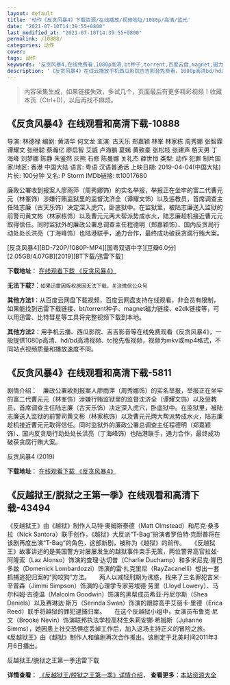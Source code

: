 ```yaml
---
layout: default
title: '动作《反贪风暴4》下载资源/在线播放/视频地址/1080p/高清/蓝光'
date: "2021-07-10T14:39:55+0800"
last_modified_at: "2021-07-10T14:39:55+0800"
permalink: /10888/
categories: 动作
cover:
tags: 动作
keywords: '反贪风暴4,在线免费看,1080p高清,bt种子,torrent,百度云盘,magnet,磁力链,迅雷下载资源'
description: '《反贪风暴4》在线云播放手机西瓜影院吉吉影音免费看，1080p高清bd/hd未删减完整版和tc抢先枪版，mkv/mp4格式，附带bt/torrent种子、magnet/磁力链、百度云盘、网盘资源迅雷下载链接'
---
```


>内容采集生成，如果链接失效，多试几个，页面最后有更多精彩视频！收藏本页（Ctrl+D)，以后再找不麻烦。


## 《反贪风暴4》在线观看和高清下载-10888

导演: 林德禄 编剧: 黄浩华 何文龙 主演: 古天乐 郑嘉颖 林峯 林家栋 周秀娜 张智霖 谭耀文 张继聪 蔡瀚亿 廖启智 艾威 卢海鹏 夏嫣 黄致豪 张松枝 张建声 栢天男 丁海峰 刘梦娜 陈静 朱鉴然 灰熊 石修 陈曼娜 关礼杰 薛世恒 类型: 动作 犯罪 制片国家/地区: 香港 中国大陆 语言: 粤语 汉语普通话 上映日期: 2019-04-04(中国大陆) 片长: 100分钟 又名: P Storm IMDb链接: tt10017680

廉政公署收到报案人廖雨萍（周秀娜饰）的实名举报，举报正在坐牢的富二代曹元元（林峯饰）涉嫌行贿监狱里的监督沈济全（谭耀文饰）以及惩教员，首席调查主任陆志廉（古天乐饰）决定深入虎穴，卧底狱中。在监狱里，被陆志廉送入监狱的前警司黄文彬（林家栋饰）以及曹元元两大帮派势成水火，陆志廉趁机接近曹元元取得信任。同时监狱外的廉政公署总调查主任程德明（郑嘉颖饰）、国内反贪局行动处处长洪亮（丁海峰饰）也陆港联手，通力合作，最终成功破获贪腐行贿大案。


[反贪风暴4][BD-720P/1080P-MP4][国粤双语中字][豆瓣6.0分][2.05GB/4.07GB][2019][BT下载/迅雷下载]

**下载地址**： [在线观看下载 《反贪风暴4》](https://www.btdx8.com/torrent/ftfbs_2019.html) 


**无法下载?**：`如果迅雷因版权原因无法下载，关注微信公众号 `

**其他方法1**：从百度云网盘下载视频，百度云网盘支持在线观看，非会员有限制，如果能找到迅雷下载链接、bt/torrent种子、magnet磁力链接、e2dk链接等，可以用迅雷、比特彗星等工具将完整视频下载到本地。

**其他方法2**：用手机云播、西瓜影院、吉吉影音等在线免费观看《反贪风暴4》，一般提供1080p高清、hd/bd高清视频、tc抢先版视频，视频为mkv或mp4格式，不同站点视频质量和播放速度不同。


## 《反贪风暴4》在线观看和高清下载-5811

剧情介绍：　廉政公署收到报案人廖雨萍（周秀娜饰）的实名举报，举报正在坐牢的富二代曹元元（林峯饰）涉嫌行贿监狱里的监督沈济全（谭耀文饰）以及惩教员，首席调查主任陆志廉（古天乐饰）决定深入虎穴，卧底狱中。在监狱里，被陆志廉送入监狱的前警司黄文彬（林家栋饰）以及曹元元两大帮派势成水火，陆志廉趁机接近曹元元取得信任。同时监狱外的廉政公署总调查主任程德明（郑嘉颖饰）、国内反贪局行动处处长洪亮（丁海峰饰）也陆港联手，通力合作，最终成功破获贪腐行贿大案。


反贪风暴4 (2019)

**下载地址**： [在线观看下载 《反贪风暴4》](https://www.btbtdy.me/btdy/dy15760.html) 


## 《反越狱王/脱狱之王第一季》在线观看和高清下载-43494

《反越狱王》由《越狱》制作人马特·奥姆斯泰德（Matt Olmstead）和尼克·桑多拉（Nick Santora）联手创作，《越狱》大反派“T-Bag”扮演者罗伯特·克耐普将在该剧再度出演“T-Bag”的角色，这部新剧，被称为《越狱》的前传。</div>　　《反越狱王》故事讲述的是美国警方对屡屡发生的越狱事件束手无策，两位警界高官拉兹·阿隆索（Laz Alonso）饰演的查理·达切普（Charlie Duchamp）和多米尼克·隆巴多兹（Domenick Lombardozzi）饰演的雷&middot;扎克里尼（RayZacanelli）想出一套抓捕逃犯归案的&ldquo;狗咬狗&rdquo;方法。</div>　　两人以减轻刑期为诱惑，找来了三名罪犯吉米·辛普森（Jimmi Simpson）饰演的心理学专家劳埃德·劳里（Lloyd Lowery）、马尔科姆&middot;古德温（Malcolm Goodwin）饰演的黑帮成员希亚·丹尼尔斯（Shea Daniels）以及赛琳达·斯万（Serinda Swan）饰演的跟踪高手艾丽卡&middot;里德（Erica Reed）联手将越狱的罪犯逮捕归案。</div>　　在这个反越狱小组中，女演员布鲁克·尼文（Brooke Nevin）饰演联邦执法学校高材生朱莉安娜·希姆斯（Julianne Simms），她因患上社交恐惧症丢掉工作后，加入这场主持正义的冒险之旅。</div>　　《反越狱王》由《越狱》制作人和编剧再次合作推出。该剧定于北美时间2011年3月6日播出。</div>


反越狱王/脱狱之王第一季迅雷下载

**详情查看**： [《反越狱王/脱狱之王第一季》详情介绍](/movie/43494/)， **查看更多**：[本站资源大全](/movie/t/all/)

